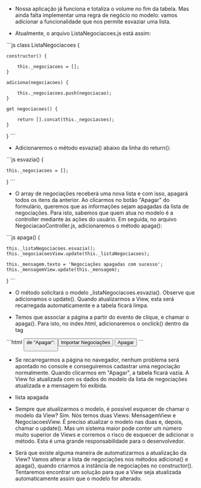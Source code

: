 * Nossa aplicação já funciona e totaliza o volume no fim da tabela. Mas ainda falta implementar uma regra de negócio no modelo: vamos adicionar a funcionalidade que nos permite esvaziar uma lista.

* Atualmente, o arquivo ListaNegociacoes.js está assim:

´´´js
class ListaNegociacoes {

    constructor() {

        this._negociacoes = [];
    }

    adiciona(negociacoes) {

        this._negociacoes.push(negociacao);
    }

    get negociacoes() {

        return [].concat(this._negociacoes);
    }
}
´´´

* Adicionaremos o método esvazia() abaixo da linha do return():

´´´js
esvazia()   {

    this._negociacoes = [];
}
´´´

* O array de negociações receberá uma nova lista e com isso, apagará todos os itens da anterior. Ao clicarmos no botão "Apagar" do formulário, queremos que as informações sejam apagadas da lista de negociações. Para isto, sabemos que quem atua no modelo é a controller mediante às ações do usuário. Em seguida, no arquivo NegociacaoController.js, adicionaremos o método apaga():

´´´js
apaga() {

    this._listaNegociacoes.esvazia();
    this._negociacoesView.update(this._listaNegociacoes);

    this._mensagem.texto = 'Negociações apagadas com sucesso';
    this._mensagemView.update(this._mensagem);
}
´´´

* O método solicitará o modelo _listaNegociacoes.esvazia(). Observe que adicionamos o update(). Quando atualizarmos a View, esta será recarregada automaticamente e a tabela ficará limpa.

* Temos que associar a página a partir do evento de clique, e chamar o apaga(). Para isto, no index.html, adicionaremos o onclick() dentro da tag 

´´´html
<button> de "Apagar":

<div class="text-center">
        <button class="btn btn-primary text-center" type="button">
            Importar Negociações
        </button>
        <button onclick="negociacaoController.apaga()" class="btn btn-primary text-center" type="button">
            Apagar
        </button>
    </div>
´´´

* Se recarregarmos a página no navegador, nenhum problema será apontado no console e conseguiremos cadastrar uma negociação normalmente. Quando clicarmos em "Apagar", a tabela ficará vazia. A View foi atualizada com os dados do modelo da lista de negociações atualizada e a mensagem foi exibida.

* lista apagada

* Sempre que atualizarmos o modelo, é possível esquecer de chamar o modelo da View? Sim. Nós temos duas Views: MensagemView e NegociacoesView. É preciso atualizar o modelo nas duas e, depois, chamar o update(). Mas um sistema maior pode conter um número muito superior de Views e corremos o risco de esquecer de adicionar o método. Esta é uma grande responsabilidade para o desenvolvedor.

* Será que existe alguma maneira de automatizarmos a atualização da View? Vamos alterar a lista de negociações nos métodos adiciona() e apaga(), quando criarmos a instância de negociações no constructor(). Tentaremos encontrar um solução para que a View seja atualizada automaticamente assim que o modelo for alterado.
